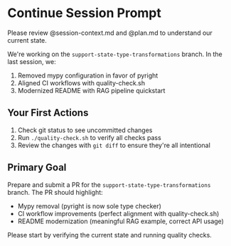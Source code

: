 # Continue Session Prompt

Please review @session-context.md and @plan.md to understand our current state.

We're working on the `support-state-type-transformations` branch. In the last session, we:
1. Removed mypy configuration in favor of pyright
2. Aligned CI workflows with quality-check.sh 
3. Modernized README with RAG pipeline quickstart

## Your First Actions

1. Check git status to see uncommitted changes
2. Run `./quality-check.sh` to verify all checks pass
3. Review the changes with `git diff` to ensure they're all intentional

## Primary Goal

Prepare and submit a PR for the `support-state-type-transformations` branch. The PR should highlight:
- Mypy removal (pyright is now sole type checker)
- CI workflow improvements (perfect alignment with quality-check.sh)
- README modernization (meaningful RAG example, correct API usage)

Please start by verifying the current state and running quality checks.